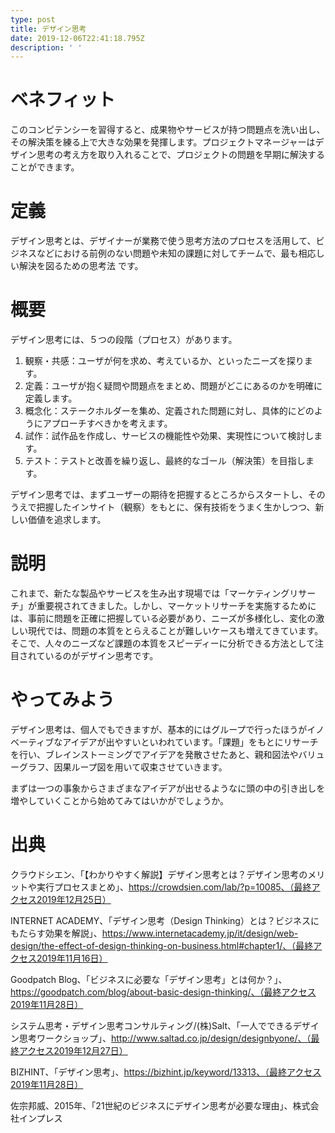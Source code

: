 ```yaml
---
type: post
title: デザイン思考
date: 2019-12-06T22:41:18.795Z
description: ' '
---
```

# ベネフィット

このコンピテンシーを習得すると、成果物やサービスが持つ問題点を洗い出し、その解決策を練る上で大きな効果を発揮します。プロジェクトマネージャーはデザイン思考の考え方を取り入れることで、プロジェクトの問題を早期に解決することができます。

# 定義

デザイン思考とは、デザイナーが業務で使う思考方法のプロセスを活用して、ビジネスなどにおける前例のない問題や未知の課題に対してチームで、最も相応しい解決を図るための思考法 です。

# 概要

デザイン思考には、５つの段階（プロセス）があります。

1. 観察・共感：ユーザが何を求め、考えているか、といったニーズを探ります。
2. 定義：ユーザが抱く疑問や問題点をまとめ、問題がどこにあるのかを明確に定義します。
3. 概念化：ステークホルダーを集め、定義された問題に対し、具体的にどのようにアプローチすべきかを考えます。
4. 試作：試作品を作成し、サービスの機能性や効果、実現性について検討します。
5. テスト：テストと改善を繰り返し、最終的なゴール（解決策）を目指します。

デザイン思考では、まずユーザーの期待を把握するところからスタートし、そのうえで把握したインサイト（観察）をもとに、保有技術をうまく生かしつつ、新しい価値を追求します。

# 説明

これまで、新たな製品やサービスを生み出す現場では「マーケティングリサーチ」が重要視されてきました。しかし、マーケットリサーチを実施するためには、事前に問題を正確に把握している必要があり、ニーズが多様化し、変化の激しい現代では、問題の本質をとらえることが難しいケースも増えてきています。そこで、人々のニーズなど課題の本質をスピーディーに分析できる方法として注目されているのがデザイン思考です。

# やってみよう

デザイン思考は、個人でもできますが、基本的にはグループで行ったほうがイノベーティブなアイデアが出やすいといわれています。「課題」をもとにリサーチを行い、ブレインストーミングでアイデアを発散させたあと、親和図法やバリューグラフ、因果ループ図を用いて収束させていきます。

まずは一つの事象からさまざまなアイデアが出せるようなに頭の中の引き出しを増やしていくことから始めてみてはいかがでしょうか。

# 出典

クラウドシエン、「【わかりやすく解説】デザイン思考とは？デザイン思考のメリットや実行プロセスまとめ」、https://crowdsien.com/lab/?p=10085、（最終アクセス2019年12月25日）

INTERNET ACADEMY、「デザイン思考（Design Thinking）とは？ビジネスにもたらす効果を解説」、https://www.internetacademy.jp/it/design/web-design/the-effect-of-design-thinking-on-business.html#chapter1/、（最終アクセス2019年11月16日）

Goodpatch Blog、「ビジネスに必要な「デザイン思考」とは何か？」、https://goodpatch.com/blog/about-basic-design-thinking/、（最終アクセス2019年11月28日）

システム思考・デザイン思考コンサルティング/(株)Salt、「一人でできるデザイン思考ワークショップ」、http://www.saltad.co.jp/design/designbyone/、（最終アクセス2019年12月27日）

BIZHINT、「デザイン思考」、https://bizhint.jp/keyword/13313、（最終アクセス2019年11月28日）



佐宗邦威、2015年、「21世紀のビジネスにデザイン思考が必要な理由」、株式会社インプレス
